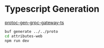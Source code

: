 # Typescript Generation

[protoc-gen-grpc-gateway-ts](https://github.com/grpc-ecosystem/protoc-gen-grpc-gateway-ts)

```bash
buf generate ../../proto
cd attributes-web
npm run dev
```